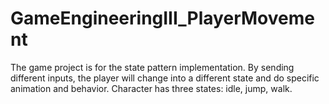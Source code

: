 # GameEngineeringIII_PlayerMovement
The game project is for the state pattern implementation. 
By sending different inputs, the player will change into a different state and do specific animation and behavior. 
Character has three states: idle, jump, walk. 
